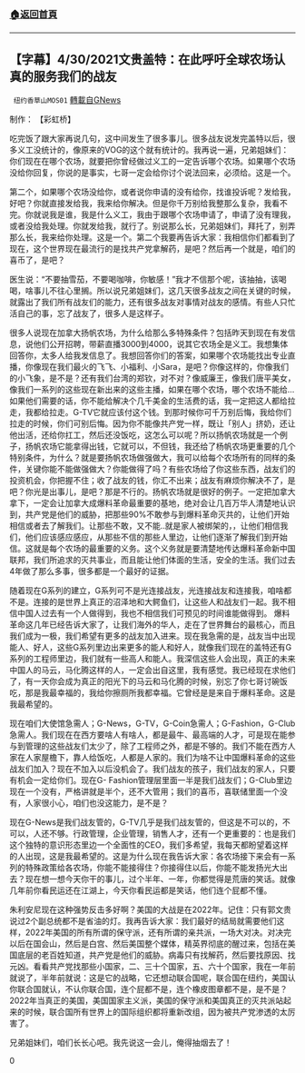 ###  [:house:返回首頁](https://github.com/ourhimalayas/txt)
---

## 【字幕】4/30/2021文贵盖特：在此呼吁全球农场认真的服务我们的战友
` 纽约香草山MOS01` [轉載自GNews](https://gnews.org/zh-hans/1159469/)

制作： 【彩虹桥】

吃完饭了跟大家再说几句，这中间发生了很多事儿。很多战友说发完盖特以后，很多义工没统计的，像原来的VOG的这个就有统计的。我再说一遍，兄弟姐妹们：你们现在在哪个农场，就要把你曾经做过义工的一定告诉哪个农场。如果哪个农场没给你回复，你说的是事实，七哥一定会给你讨个说法回来，必须给。这是一个。

第二个，如果哪个农场没给你，或者说你申请的没有给你，找谁投诉呢？发给我，好吧？你就直接发给我，我来给你解决。但是你千万别给我整那么复杂，我看不完。你就说我是谁，我是什么义工，我由于跟哪个农场申请了，申请了没有理我，或者没给我处理。你就发给我，就行了。别说那么长，兄弟姐妹们，拜托了，别弄那么长，我来给你处理。这是一个。第二个我要再告诉大家：我相信你们都看到了现在，这个世界现在最流行的是找共产党拿解药，是吧？然后再一个就是，咱们的喜币了，是吧？

医生说：“不要抽雪茄，不要喝咖啡，你敏感！”我才不信那个呢，该抽抽，该喝喝，啥事儿不往心里搁。所以说兄弟姐妹们，这几天很多战友之间在关键的时候，就露出了我们所有战友们的能力，还有很多战友对事情对战友的感情。有些人只忙活自己的事，忘了战友了，很多人是这样子。

很多人说现在加拿大扬帆农场，为什么给那么多特殊条件？包括昨天到现在有发信息，说他们公开招聘，带薪直播3000到4000，说其它农场全是义工。我想集体回答你，太多人给我发信息了。我想回答你们的答案，如果哪个农场能找出专业直播，你像现在我们最火的飞飞、小福利、小Sara，是吧？你像这样的，你像我们的小飞象，是不是？还有我们台湾的郑钦，对不对？像威廉王，像我们唐平美女，像我们一系列的这些现在新出来的这些主播，如果在哪个农场，哪个农场不能给…如果他们需要的话，你不能给解决个几千美金的生活费的话，我一定把这人都给拉走，我都给拉走。G-TV它就应该付这个钱。到那时候你可千万别后悔，我给你们拉走的时候，你们可别后悔。因为你不能像共产党一样，既让「别人」挤奶，还让他出活，还给你扛工，然后还没饭吃，这怎么可以呢？所以扬帆农场就是一个例子，扬帆农场它能拿得出钱，它就可以，不但钱，我还给了杨帆农场更重要的几个特别条件，为什么？就是要扬帆农场做强做大，我可以给每个农场所有的同样的条件，关键你能不能做强做大？你能做得了吗？有些农场给了你这些东西，战友们的投资机会，你把握不住；收了战友的钱，你汇不出来；战友有麻烦你解决不了，是吧？你光是出事儿，是吧？那是不行的。扬帆农场就是很好的例子。一定把加拿大拿下，一定会让加拿大成爆料革命最重要的基地，绝对会让几百万华人清楚地认识到，共产党是他们的威胁，把那些90%不敢参与到爆料革命灭共的，让他们开始相信或者去了解我们。让那些不敢，又不能..就是家人被绑架的，，让他们相信我们，他们应该感应感应，从那些不信的那些人里边，让他们逐渐了解我们到开始信。这就是每个农场的最重要的义务。这个义务就是要清楚地传达爆料革命新中国联邦，我们所追求的灭共事业，而且能让他们体面的生活，安全的生活。我们过去4年做了那么多事，很多都是一个最好的证据。

随着现在G系列的建立，G系列可不是光连接战友，光连接战友和连接我，咱啥都不是。连接的是世界上真正的沼泽地和大鳄鱼们，让这些人和战友们一起。我不相信中国人过去有一个人做得到，我也不相信我们可预见的时间谁能做得到。 爆料革命这几年已经告诉大家了，让我们海外的华人，走在了世界舞台的最核心，而且我们成为一极，我们希望有更多的战友加入进来。现在我急需的是，战友当中出现能人、好人，这些G系列里边出来更多的能人和好人，就像我们现在的盖特还有G系列的工程师里边，我们就有一些高人和能人。我深信这些人会出现，真正的未来中国人的马云，马化腾这样的人，一定会出自这里，我有感觉。我已经现在求他们了，有一天你会成为真正的阳光下的马云和马化腾的时候，别忘了你七哥讨碗饭吃，那是我最幸福的，我给你擦厕所我都幸福。它曾经是是来自于爆料革命。这是我最希望的。

现在咱们大使馆急需人；G-News，G-TV，G-Coin急需人；G-Fashion，G-Club急需人。我们现在在西方要啥人有啥人，都是最牛、最高端的人才，可是现在能参与到管理的这些战友们太少了，除了工程师之外，都是不够的。我们不能在西方人家在人家屋檐下，靠人给饭吃，人都是人家的。我们为啥不让中国爆料革命的这些战友们加入？现在不加入以后没机会了。我们战友的孩子，我们战友的家人，只要有机会一定给你们。现在G- Fashion管理层里面一半是我们战友们；G-Club里边现在一个没有，严格讲就是半个，还不大管用；我们的喜币，喜联储里面一个没有，人家很小心，咱们也没这能力，是不是？

现在G-News是我们战友管的，G-TV几乎是我们战友管的，但这是不可以的，不可以，人还不够。行政管理，企业管理，销售人才，还有一个更重要的：也是我们这个独特的意识形态里边一个全面性的CEO，我们多希望，我每天都盼望着这样的人出现，这是我最希望的。这是为什么现在我告诉大家：各农场接下来会有一系列的特殊政策给各农场，你能不能接得住？你接得住以后，你能不能发扬光大出去？现在想一想今天你干的事儿，过个半年、一年，你都觉得是荒唐的笑话。就像几年前你看民运还在江湖上，今天你看民运都是笑话，他们连个屁都不懂。

朱利安尼现在这种强势反击多好啊？美国的大战是在2022年。记住：只有郭文贵说过2个副总统都不是省油的灯。我再告诉大家：我们最好的结局就需要他们这样，2022年美国的所有所谓的保守派，还有所谓的亲共派，一场大对决。对决完以后在国会山，然后是白宫、然后美国整个媒体，精英界彻底的醒过来，包括在美国底层的老百姓知道，共产党是他们的威胁。病毒只有找解药，然后要找原因、找元凶。看看共产党找那些小国家，二、三十个国家，五、六十个国家，我在一年前就说了，半年前就说：这是它的战略，它还想动联合国呢，联合国在纽约，美国认你联合国就认，不认你联合国，连个屁都不是，连个橡皮图章都不是，是不是？2022年当真正的美国，美国国家主义派，美国的保守派和美国真正的灭共派站起来的时候，联合国所有世界上的国际组织都将重新改组，因为被共产党渗透的太厉害了。

兄弟姐妹们，咱们长长心吧。我先说这一会儿，俺得抽烟去了！

0

